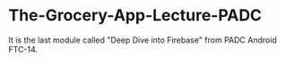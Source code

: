 # The-Grocery-App-Lecture-PADC
It is the last module called "Deep Dive into Firebase" from PADC Android FTC-14.
